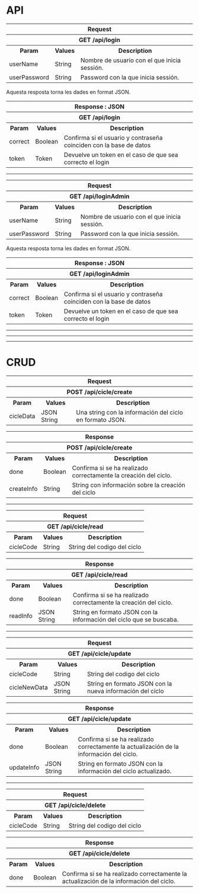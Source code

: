 # API

<table>
<tbody><tr>
<th colspan="3">Request
</th></tr>
<tr>
<th colspan="3">GET /api/login
</th></tr>
<tr>
<th>Param
</th>
<th>Values
</th>
<th>Description
</th></tr>
<tr>
<td>userName
</td>
<td>String
</td>
<td>Nombre de usuario con el que inicia sessión.
</td></tr>
<tr>
<td>userPassword
</td>
<td>String
</td>
<td>Password con la que inicia sessión.
</td></tr></tbody></table>

Aquesta resposta torna les dades en format JSON.

<table class="wikitable">
<tbody><tr>
<th colspan="3">Response&nbsp;: JSON
</th></tr>
<tr>
<th colspan="3">GET /api/login
</th></tr>
<tr>
<th>Param
</th>
<th>Values
</th>
<th>Description
</th></tr>
<tr>
<td>correct
</td>
<td>Boolean
</td>
<td>Confirma si el usuario y contraseña coinciden con la base de datos
</td></tr>
<tr>
<td>token
</td>
<td>Token
</td>
<td>Devuelve un token en el caso de que sea correcto el login
</td></tr></tbody></table>

<hr>

<table>
<tbody><tr>
<th colspan="3">Request
</th></tr>
<tr>
<th colspan="3">GET /api/loginAdmin
</th></tr>
<tr>
<th>Param
</th>
<th>Values
</th>
<th>Description
</th></tr>
<tr>
<td>userName
</td>
<td>String
</td>
<td>Nombre de usuario con el que inicia sessión.
</td></tr>
<tr>
<td>userPassword
</td>
<td>String
</td>
<td>Password con la que inicia sessión.
</td></tr></tbody></table>

Aquesta resposta torna les dades en format JSON.

<table class="wikitable">
<tbody><tr>
<th colspan="3">Response&nbsp;: JSON
</th></tr>
<tr>
<th colspan="3">GET /api/loginAdmin
</th></tr>
<tr>
<th>Param
</th>
<th>Values
</th>
<th>Description
</th></tr>
<tr>
<td>correct
</td>
<td>Boolean
</td>
<td>Confirma si el usuario y contraseña coinciden con la base de datos
</td></tr>
<tr>
<td>token
</td>
<td>Token
</td>
<td>Devuelve un token en el caso de que sea correcto el login
</td></tr></tbody></table>

<hr><hr><hr>


<h1>CRUD</h1>

<table>
<tbody><tr>
<th colspan="3">Request
</th></tr>
<tr>
<th colspan="3">POST /api/cicle/create
</th></tr>
<tr>
<th>Param
</th>
<th>Values
</th>
<th>Description
</th></tr>
<tr>
<td>cicleData
</td>
<td>JSON String
</td>
<td>Una string con la información del ciclo en formato JSON.
</td>
</tr></tbody></table>

<table class="wikitable">
<tbody><tr>
<th colspan="3">Response
</th></tr>
<tr>
<th colspan="3">POST /api/cicle/create
</th></tr>
<tr>
<th>Param
</th>
<th>Values
</th>
<th>Description
</th></tr>
<tr>
<td>done
</td>
<td>Boolean
</td>
<td>Confirma si se ha realizado correctamente la creación del ciclo.
</td></tr>
<tr>
<td>createInfo
</td>
<td>String
</td>
<td>String con información sobre la creación del ciclo
</td></tr></tbody></table>

<hr>

<table>
<tbody><tr>
<th colspan="3">Request
</th></tr>
<tr>
<th colspan="3">GET /api/cicle/read
</th></tr>
<tr>
<th>Param
</th>
<th>Values
</th>
<th>Description
</th></tr>
<tr>
<td>cicleCode
</td>
<td>String
</td>
<td>String del codigo del ciclo
</td>
</tr></tbody></table>

<table class="wikitable">
<tbody><tr>
<th colspan="3">Response
</th></tr>
<tr>
<th colspan="3">GET /api/cicle/read
</th></tr>
<tr>
<th>Param
</th>
<th>Values
</th>
<th>Description
</th></tr>
<tr>
<td>done
</td>
<td>Boolean
</td>
<td>Confirma si se ha realizado correctamente la creación del ciclo.
</td></tr>
<tr>
<td>readInfo
</td>
<td>JSON String
</td>
<td>String en formato JSON con la información del ciclo que se buscaba.
</td></tr></tbody></table>

<hr>

<table>
<tbody><tr>
<th colspan="3">Request
</th></tr>
<tr>
<th colspan="3">GET /api/cicle/update
</th></tr>
<tr>
<th>Param
</th>
<th>Values
</th>
<th>Description
</th></tr>
<tr>
<td>cicleCode
</td>
<td>String
</td>
<td>String del codigo del ciclo
</td>
</tr>
<tr>
<td>cicleNewData
</td>
<td>JSON String
</td>
<td>String en formato JSON con la nueva información del ciclo
</td>
</tr></tbody></table>

<table class="wikitable">
<tbody><tr>
<th colspan="3">Response
</th></tr>
<tr>
<th colspan="3">GET /api/cicle/update
</th></tr>
<tr>
<th>Param
</th>
<th>Values
</th>
<th>Description
</th></tr>
<tr>
<td>done
</td>
<td>Boolean
</td>
<td>Confirma si se ha realizado correctamente la actualización de la información del ciclo.
</td></tr>
<tr>
<td>updateInfo
</td>
<td>JSON String
</td>
<td>String en formato JSON con la información del ciclo actualizado.
</td></tr></tbody></table>

<hr>

<table>
<tbody><tr>
<th colspan="3">Request
</th></tr>
<tr>
<th colspan="3">GET /api/cicle/delete
</th></tr>
<tr>
<th>Param
</th>
<th>Values
</th>
<th>Description
</th></tr>
<tr>
<td>cicleCode
</td>
<td>String
</td>
<td>String del codigo del ciclo
</td>
</tr></tbody></table>

<table class="wikitable">
<tbody><tr>
<th colspan="3">Response
</th></tr>
<tr>
<th colspan="3">GET /api/cicle/delete
</th></tr>
<tr>
<th>Param
</th>
<th>Values
</th>
<th>Description
</th></tr>
<tr>
<td>done
</td>
<td>Boolean
</td>
<td>Confirma si se ha realizado correctamente la actualización de la información del ciclo.
</td></tr></tbody></table>
